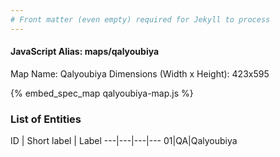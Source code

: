 ```yaml
---
# Front matter (even empty) required for Jekyll to process
---
```


#### JavaScript Alias: maps/qalyoubiya

Map Name: Qalyoubiya
Dimensions (Width x Height): 423x595



{% embed_spec_map qalyoubiya-map.js %}

### List of Entities

ID | Short label | Label
---|---|---|---
01|QA|Qalyoubiya

